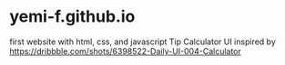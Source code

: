 # yemi-f.github.io
 first website with html, css, and javascript
 Tip Calculator
 UI inspired by https://dribbble.com/shots/6398522-Daily-UI-004-Calculator
